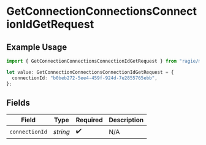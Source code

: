 # GetConnectionConnectionsConnectionIdGetRequest

## Example Usage

```typescript
import { GetConnectionConnectionsConnectionIdGetRequest } from "ragie/models/operations";

let value: GetConnectionConnectionsConnectionIdGetRequest = {
  connectionId: "b0beb272-5ee4-459f-924d-7e2855765ebb",
};
```

## Fields

| Field              | Type               | Required           | Description        |
| ------------------ | ------------------ | ------------------ | ------------------ |
| `connectionId`     | *string*           | :heavy_check_mark: | N/A                |